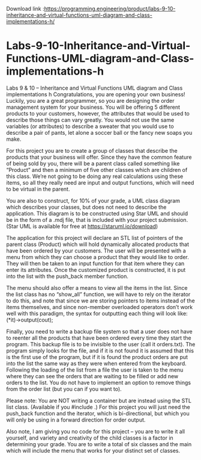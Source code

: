 Download link :https://programming.engineering/product/labs-9-10-inheritance-and-virtual-functions-uml-diagram-and-class-implementations-h/


# Labs-9-10-Inheritance-and-Virtual-Functions-UML-diagram-and-Class-implementations-h
Labs 9 &amp; 10 – Inheritance and Virtual Functions UML diagram and Class implementations h
Congratulations, you are opening your own business! Luckily, you are a great programmer, so you are designing the order management system for your business. You will be offering 5 different products to your customers, however, the attributes that would be used to describe those things can vary greatly. You would not use the same variables (or attributes) to describe a sweater that you would use to describe a pair of pants, let alone a soccer ball or the fancy new soaps you make.

For this project you are to create a group of classes that describe the products that your business will offer. Since they have the common feature of being sold by you, there will be a parent class called something like “Product” and then a minimum of five other classes which are children of this class. We’re not going to be doing any real calculations using these items, so all they really need are input and output functions, which will need to be virtual in the parent.

You are also to construct, for 10% of your grade, a UML class diagram which describes your classes, but does not need to describe the application. This diagram is to be constructed using Star UML and should be in the form of a .mdj file, that is included with your project submission. (Star UML is available for free at https://staruml.io/download)

The application for this project will declare an STL list of pointers of the parent class (Product) which will hold dynamically allocated products that have been ordered by your customers. The user will be presented with a menu from which they can choose a product that they would like to order. They will then be taken to an input function for that item where they can enter its attributes. Once the customized product is constructed, it is put into the list with the push_back member function.

The menu should also offer a means to view all the items in the list. Since the list class has no “show_all” function, we will have to rely on the iterator to do this, and note that since we are storing pointers to items instead of the items themselves, and since non-member overloaded operators don’t work well with this paradigm, the syntax for outputting each thing will look like: (*it)->output(cout);

Finally, you need to write a backup file system so that a user does not have to reenter all the products that have been ordered every time they start the program. This backup file is to be invisible to the user (call it orders.txt). The program simply looks for the file, and if it is not found it is assumed that this is the first use of the program, but if it is found the product orders are put into the list the same way as they were when entered from the keyboard. Following the loading of the list from a file the user is taken to the menu where they can see the orders that are waiting to be filled or add new orders to the list. You do not have to implement an option to remove things from the order list (but you can if you want to).


Please note: You are NOT writing a container but are instead using the STL list class. (Available if you #include <list>.) For this project you will just need the push_back function and the iterator, which is bi-directional, but which you will only be using in a forward direction for order output.

Also note, I am giving you no code for this project – you are to write it all yourself, and variety and creativity of the child classes is a factor in determining your grade. You are to write a total of six classes and the main which will include the menu that works for your distinct set of classes.
